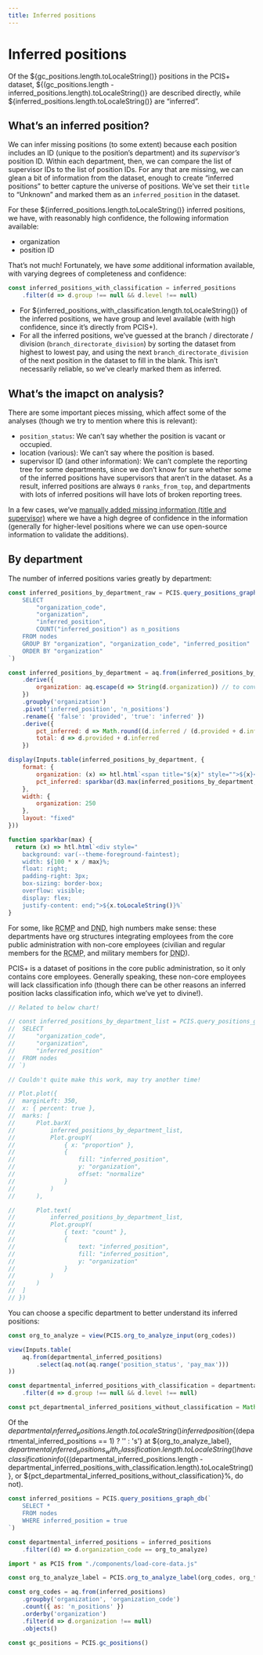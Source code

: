 ```yaml
---
title: Inferred positions
---
```


# Inferred positions

Of the ${gc_positions.length.toLocaleString()} positions in the PCIS+ dataset, ${(gc_positions.length - inferred_positions.length).toLocaleString()} are described directly, while ${inferred_positions.length.toLocaleString()} are “inferred”. 



## What’s an inferred position?

We can infer missing positions (to some extent) because each position includes an ID (unique to the position’s department) and its _supervisor’s_ position ID. Within each department, then, we can compare the list of supervisor IDs to the list of position IDs. For any that are missing, we can glean a bit of information from the dataset, enough to create “inferred positions” to better capture the universe of positions. We’ve set their `title` to “Unknown” and marked them as an `inferred_position` in the dataset.

For these ${inferred_positions.length.toLocaleString()} inferred positions, we have, with reasonably high confidence, the following information available:

- organization
- position ID

That’s not much! Fortunately, we have _some_ additional information available, with varying degrees of completeness and confidence:

```js
const inferred_positions_with_classification = inferred_positions
	.filter(d => d.group !== null && d.level !== null)
```

- For ${inferred_positions_with_classification.length.toLocaleString()} of the inferred positions, we have group and level available (with high confidence, since it’s directly from PCIS+).
- For all the inferred positions, we’ve guessed at the branch / directorate / division (`branch_directorate_division`) by sorting the dataset from highest to lowest pay, and using the next `branch_directorate_division` of the next position in the dataset to fill in the blank. This isn’t necessarily reliable, so we’ve clearly marked them as inferred.



## What’s the imapct on analysis?

There are some important pieces missing, which affect some of the analyses (though we try to mention where this is relevant):

- `position_status`: We can’t say whether the position is vacant or occupied.
- location (various): We can’t say where the position is based.
- supervisor ID (and other information): We can’t complete the reporting tree for some departments, since we don’t know for sure whether some of the inferred positions have supervisors that aren’t in the dataset. As a result, inferred positions are always `0` `ranks_from_top`, and departments with lots of inferred positions will have lots of broken reporting trees.

In a few cases, we’ve [manually added missing information (title and supervisor)](https://github.com/lchski/pcis-analysis/blob/main/data/indexes/missing-positions.csv) where we have a high degree of confidence in the information (generally for higher-level positions where we can use open-source information to validate the additions).



## By department

The number of inferred positions varies greatly by department:

```js
const inferred_positions_by_department_raw = PCIS.query_positions_graph_db(`
	SELECT
		"organization_code",
		"organization",
		"inferred_position",
		COUNT("inferred_position") as n_positions
	FROM nodes
	GROUP BY "organization", "organization_code", "inferred_position"
	ORDER BY "organization"
`)
```

```js
const inferred_positions_by_department = aq.from(inferred_positions_by_department_raw)
	.derive({
		organization: aq.escape(d => String(d.organization)) // to convert "null" values to a string
	})
	.groupby('organization')
	.pivot('inferred_position', 'n_positions')
	.rename({ 'false': 'provided', 'true': 'inferred' })
	.derive({
		pct_inferred: d => Math.round((d.inferred / (d.provided + d.inferred)) * 1000) / 10,
		total: d => d.provided + d.inferred
	})
```

```js
display(Inputs.table(inferred_positions_by_department, {
	format: {
		organization: (x) => htl.html`<span title="${x}" style="">${x}</span>`,
		pct_inferred: sparkbar(d3.max(inferred_positions_by_department, d => d.pct_inferred))
	},
	width: {
		organization: 250
	},
	layout: "fixed"
}))
```

```js
function sparkbar(max) {
  return (x) => htl.html`<div style="
    background: var(--theme-foreground-faintest);
    width: ${100 * x / max}%;
    float: right;
    padding-right: 3px;
    box-sizing: border-box;
    overflow: visible;
    display: flex;
    justify-content: end;">${x.toLocaleString()}%`
}
```

For some, like <abbr title="Royal Canadian Mounted Police (Civilian Staff)">RCMP</abbr> and <abbr title="National Defence">DND</abbr>, high numbers make sense: these departments have org structures integrating employees from the core public administration with non-core employees (civilian and regular members for the <abbr title="Royal Canadian Mounted Police (Civilian Staff)">RCMP</abbr>, and military members for <abbr title="National Defence">DND</abbr>).

PCIS+ is a dataset of positions in the core public administration, so it only contains core employees. Generally speaking, these non-core employees will lack classification info (though there can be other reasons an inferred position lacks classification info, which we’ve yet to divine!).

```js
// Related to below chart!

// const inferred_positions_by_department_list = PCIS.query_positions_graph_db(`
// 	SELECT
// 		"organization_code",
// 		"organization",
// 		"inferred_position"
// 	FROM nodes
// `)
```

```js
// Couldn't quite make this work, may try another time!

// Plot.plot({
// 	marginLeft: 350,
// 	x: { percent: true },
// 	marks: [
// 		Plot.barX(
// 			inferred_positions_by_department_list,
// 			Plot.groupY(
// 				{ x: "proportion" },
// 				{
// 					fill: "inferred_position",
// 					y: "organization",
// 					offset: "normalize"
// 				}
// 			)
// 		),

// 		Plot.text(
// 			inferred_positions_by_department_list,
// 			Plot.groupY(
// 				{ text: "count" },
// 				{
// 					text: "inferred_position",
// 					fill: "inferred_position",
// 					y: "organization"
// 				}
// 			)
// 		)
// 	]
// })
```

You can choose a specific department to better understand its inferred positions:

```js
const org_to_analyze = view(PCIS.org_to_analyze_input(org_codes))
```

```js
view(Inputs.table(
	aq.from(departmental_inferred_positions)
		.select(aq.not(aq.range('position_status', 'pay_max')))
))
```

```js
const departmental_inferred_positions_with_classification = departmental_inferred_positions
	.filter(d => d.group !== null && d.level !== null)

const pct_departmental_inferred_positions_without_classification = Math.round((departmental_inferred_positions.length - departmental_inferred_positions_with_classification.length) / departmental_inferred_positions.length * 1000) / 10
```

Of the ${departmental_inferred_positions.length.toLocaleString()} inferred position${(departmental_inferred_positions == 1) ? '' : 's'} at ${org_to_analyze_label}, ${departmental_inferred_positions_with_classification.length.toLocaleString()} have classification info (${(departmental_inferred_positions.length - departmental_inferred_positions_with_classification.length).toLocaleString()}, or ${pct_departmental_inferred_positions_without_classification}%, do not). 



```js
const inferred_positions = PCIS.query_positions_graph_db(`
	SELECT *
	FROM nodes
	WHERE inferred_position = true
`)
```

```js
const departmental_inferred_positions = inferred_positions
	.filter((d) => d.organization_code == org_to_analyze)
```

```js
import * as PCIS from "./components/load-core-data.js"
```

```js
const org_to_analyze_label = PCIS.org_to_analyze_label(org_codes, org_to_analyze)
```

```js
const org_codes = aq.from(inferred_positions)
	.groupby('organization', 'organization_code')
	.count({ as: 'n_positions' })
	.orderby('organization')
	.filter(d => d.organization !== null)
	.objects()
```

```js
const gc_positions = PCIS.gc_positions()
```
